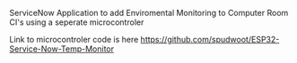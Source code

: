 ServiceNow Application to add Enviromental Monitoring to Computer Room CI's using a seperate microcontroler

Link to microcontroler code is here 
https://github.com/spudwoot/ESP32-Service-Now-Temp-Monitor
